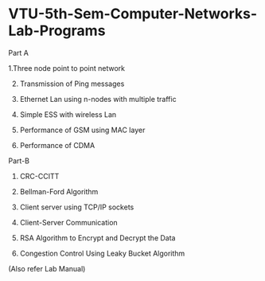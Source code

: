 # VTU-5th-Sem-Computer-Networks-Lab-Programs

Part A

1.Three node point to point network

2. Transmission of Ping messages

3. Ethernet Lan using n-nodes with multiple traffic

4. Simple ESS with wireless Lan

5. Performance of GSM using MAC layer

6. Performance of CDMA

Part-B

1. CRC-CCITT

2. Bellman-Ford Algorithm

3. Client server using TCP/IP sockets

4. Client-Server Communication

5. RSA Algorithm to Encrypt and Decrypt the Data

6. Congestion Control Using Leaky Bucket Algorithm

(Also refer Lab Manual)
